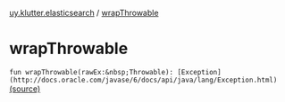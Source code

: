 [uy.klutter.elasticsearch](index.md) / [wrapThrowable](.)


# wrapThrowable
`fun wrapThrowable(rawEx:&nbsp;Throwable): [Exception](http://docs.oracle.com/javase/6/docs/api/java/lang/Exception.html)` [(source)](https://github.com/kohesive/klutter/blob/master/elasticsearch-jdk7/src/main/kotlin/uy/klutter/elasticsearch/Exceptions.kt#L5)


